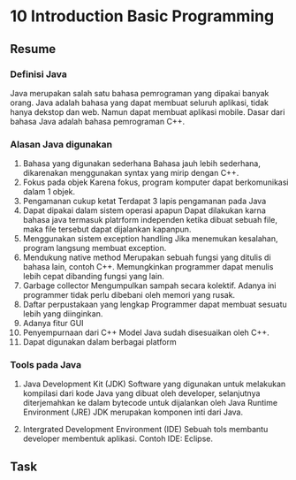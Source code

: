 # 10 Introduction Basic Programming
## Resume

### Definisi Java
Java merupakan salah satu bahasa pemrograman 
yang dipakai banyak orang. Java adalah bahasa 
yang dapat membuat seluruh aplikasi,
tidak hanya dekstop dan web. 
Namun dapat membuat aplikasi mobile.
Dasar dari bahasa Java adalah bahasa pemrograman C++.

### Alasan Java digunakan
1. Bahasa yang digunakan sederhana
Bahasa jauh lebih sederhana, 
dikarenakan menggunakan syntax yang mirip dengan C++.
2. Fokus pada objek
Karena fokus, program komputer dapat berkomunikasi dalam 1 objek.
3. Pengamanan cukup ketat
Terdapat 3 lapis pengamanan pada Java
4. Dapat dipakai dalam sistem operasi apapun
Dapat dilakukan karna bahasa java 
termasuk platrform independen
ketika dibuat sebuah file, 
maka file tersebut dapat dijalankan kapanpun.
5. Menggunakan sistem exception handling
Jika menemukan kesalahan, program langsung membuat exception.
6. Mendukung native method
Merupakan sebuah fungsi yang ditulis di bahasa lain, 
contoh C++. Memungkinkan programmer dapat menulis 
lebih cepat dibanding fungsi yang lain.
7. Garbage collector
Mengumpulkan sampah secara kolektif.
Adanya ini programmer tidak perlu dibebani oleh memori yang rusak.
8. Daftar perpustakaan yang lengkap
Programmer dapat membuat sesuatu lebih yang diinginkan.
9. Adanya fitur GUI
10. Penyempurnaan dari C++
Model Java sudah disesuaikan oleh C++.
11. Dapat digunakan dalam berbagai platform

### Tools pada Java
1. Java Development Kit (JDK)
Software yang digunakan untuk melakukan kompilasi
dari kode Java yang dibuat oleh developer, 
selanjutnya diterjemahkan ke dalam bytecode
untuk dijalankan oleh Java Runtime Environment (JRE)
JDK merupakan komponen inti dari Java. 

2. Intergrated Development Environment (IDE)
Sebuah tols membantu developer membentuk aplikasi. 
Contoh IDE: Eclipse.

## Task
